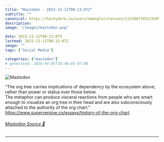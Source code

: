 ```yaml
---
title: "Mastodon - 2023-12-11T08:13:07Z"
subtitle: ""
canonical: https://hachyderm.io/users/mweagle/statuses/111560778523149562
description:
image: "/images/mastodon.png"

date: 2023-12-11T08:13:07Z
lastmod: 2023-12-11T08:13:07Z
image: ""
tags: ["Social Media"]

categories: ["mastodon"]
# generated: 2024-04-05T16:46:01-07:00
---
```

![Mastodon](/images/mastodon.png)

<p>“The org tree carries implications of dependency by the ecosystem above, rather than power or status over those below.<br />The metaphor can produce visceral reactions from people who are smart enough to visualize an org tree in their head and are also subconsciously attached to the authority of the org chart.”<br /><a href="https://www.superversive.co/essays/history-of-the-org-chart" target="_blank" rel="nofollow noopener noreferrer" translate="no"><span class="invisible">https://www.</span><span class="ellipsis">superversive.co/essays/history</span><span class="invisible">-of-the-org-chart</span></a></p>


###### [Mastodon Source 🐘](https://hachyderm.io/@mweagle/111560778523149562)

___
